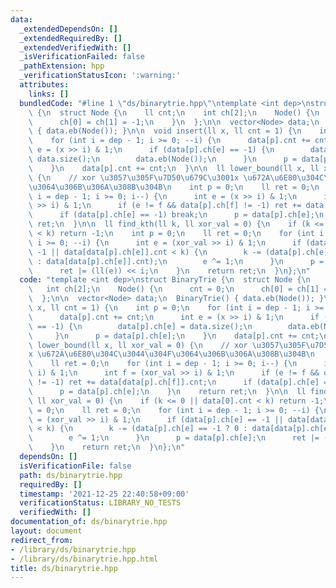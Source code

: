 ```yaml
---
data:
  _extendedDependsOn: []
  _extendedRequiredBy: []
  _extendedVerifiedWith: []
  _isVerificationFailed: false
  _pathExtension: hpp
  _verificationStatusIcon: ':warning:'
  attributes:
    links: []
  bundledCode: "#line 1 \"ds/binarytrie.hpp\"\ntemplate <int dep>\nstruct BinaryTrie\
    \ {\n  struct Node {\n    ll cnt;\n    int ch[2];\n    Node() {\n      cnt = 0;\n\
    \      ch[0] = ch[1] = -1;\n    }\n  };\n\n  vector<Node> data;\n  BinaryTrie()\
    \ { data.eb(Node()); }\n\n  void insert(ll x, ll cnt = 1) {\n    int p = 0;\n\
    \    for (int i = dep - 1; i >= 0; --i) {\n      data[p].cnt += cnt;\n      int\
    \ e = (x >> i) & 1;\n      if (data[p].ch[e] == -1) {\n        data[p].ch[e] =\
    \ data.size();\n        data.eb(Node());\n      }\n      p = data[p].ch[e];\n\
    \    }\n    data[p].cnt += cnt;\n  }\n\n  ll lower_bound(ll x, ll xor_val = 0)\
    \ {\n    // xor \u3057\u305F\u7D50\u679C\u3001x \u672A\u6E80\u304C\u3044\u304F\
    \u3064\u306B\u306A\u308B\u304B\n    int p = 0;\n    ll ret = 0;\n    for (int\
    \ i = dep - 1; i >= 0; i--) {\n      int e = (x >> i) & 1;\n      int f = (xor_val\
    \ >> i) & 1;\n      if (e != f && data[p].ch[f] != -1) ret += data[data[p].ch[f]].cnt;\n\
    \      if (data[p].ch[e] == -1) break;\n      p = data[p].ch[e];\n    }\n    return\
    \ ret;\n  }\n\n  ll find_kth(ll k, ll xor_val = 0) {\n    if (k <= 0 || data[0].cnt\
    \ < k) return -1;\n    int p = 0;\n    ll ret = 0;\n    for (int i = dep - 1;\
    \ i >= 0; --i) {\n      int e = (xor_val >> i) & 1;\n      if (data[p].ch[e] ==\
    \ -1 || data[data[p].ch[e]].cnt < k) {\n        k -= (data[p].ch[e] == -1 ? 0\
    \ : data[data[p].ch[e]].cnt);\n        e ^= 1;\n      }\n      p = data[p].ch[e];\n\
    \      ret |= (ll(e)) << i;\n    }\n    return ret;\n  }\n};\n"
  code: "template <int dep>\nstruct BinaryTrie {\n  struct Node {\n    ll cnt;\n \
    \   int ch[2];\n    Node() {\n      cnt = 0;\n      ch[0] = ch[1] = -1;\n    }\n\
    \  };\n\n  vector<Node> data;\n  BinaryTrie() { data.eb(Node()); }\n\n  void insert(ll\
    \ x, ll cnt = 1) {\n    int p = 0;\n    for (int i = dep - 1; i >= 0; --i) {\n\
    \      data[p].cnt += cnt;\n      int e = (x >> i) & 1;\n      if (data[p].ch[e]\
    \ == -1) {\n        data[p].ch[e] = data.size();\n        data.eb(Node());\n \
    \     }\n      p = data[p].ch[e];\n    }\n    data[p].cnt += cnt;\n  }\n\n  ll\
    \ lower_bound(ll x, ll xor_val = 0) {\n    // xor \u3057\u305F\u7D50\u679C\u3001\
    x \u672A\u6E80\u304C\u3044\u304F\u3064\u306B\u306A\u308B\u304B\n    int p = 0;\n\
    \    ll ret = 0;\n    for (int i = dep - 1; i >= 0; i--) {\n      int e = (x >>\
    \ i) & 1;\n      int f = (xor_val >> i) & 1;\n      if (e != f && data[p].ch[f]\
    \ != -1) ret += data[data[p].ch[f]].cnt;\n      if (data[p].ch[e] == -1) break;\n\
    \      p = data[p].ch[e];\n    }\n    return ret;\n  }\n\n  ll find_kth(ll k,\
    \ ll xor_val = 0) {\n    if (k <= 0 || data[0].cnt < k) return -1;\n    int p\
    \ = 0;\n    ll ret = 0;\n    for (int i = dep - 1; i >= 0; --i) {\n      int e\
    \ = (xor_val >> i) & 1;\n      if (data[p].ch[e] == -1 || data[data[p].ch[e]].cnt\
    \ < k) {\n        k -= (data[p].ch[e] == -1 ? 0 : data[data[p].ch[e]].cnt);\n\
    \        e ^= 1;\n      }\n      p = data[p].ch[e];\n      ret |= (ll(e)) << i;\n\
    \    }\n    return ret;\n  }\n};\n"
  dependsOn: []
  isVerificationFile: false
  path: ds/binarytrie.hpp
  requiredBy: []
  timestamp: '2021-12-25 22:40:58+09:00'
  verificationStatus: LIBRARY_NO_TESTS
  verifiedWith: []
documentation_of: ds/binarytrie.hpp
layout: document
redirect_from:
- /library/ds/binarytrie.hpp
- /library/ds/binarytrie.hpp.html
title: ds/binarytrie.hpp
---
```

